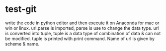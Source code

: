 # test-git
write the code in python editor and then execute it on Anaconda for mac or win or linux.
url.parse is imported, parse is use to change the data type.
url is converted into tuple, tuple is a data type of combination of data & can not be modified.
tuple is printed with print command.
Name of url is given by scheme & name.
